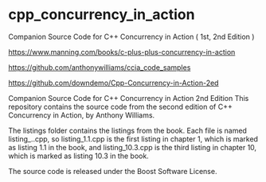 # cpp_concurrency_in_action
Companion Source Code for C++ Concurrency in Action ( 1st, 2nd Edition )


https://www.manning.com/books/c-plus-plus-concurrency-in-action


https://github.com/anthonywilliams/ccia_code_samples


https://github.com/downdemo/Cpp-Concurrency-in-Action-2ed


Companion Source Code for C++ Concurrency in Action 2nd Edition
This repository contains the source code from the second edition of C++ Concurrency in Action, by Anthony Williams.

The listings folder contains the listings from the book. Each file is named listing_<chapter-number>.<listing-number>.cpp, so listing_1.1.cpp is the first listing in chapter 1, which is marked as listing 1.1 in the book, and listing_10.3.cpp is the third listing in chapter 10, which is marked as listing 10.3 in the book.

The source code is released under the Boost Software License.
